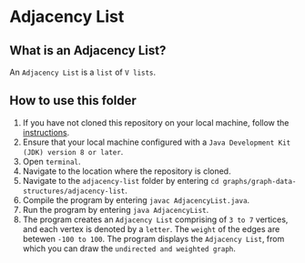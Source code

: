 # Adjacency List

## What is an Adjacency List?
An `Adjacency List` is a `list` of `V lists`.

## How to use this folder
1. If you have not cloned this repository on your local machine, follow the [instructions](https://github.com/shumarb/learning#how-to-use-this-repository).
2. Ensure that your local machine configured with a `Java Development Kit (JDK) version 8 or later`.
3. Open `terminal`.
4. Navigate to the location where the repository is cloned.
5. Navigate to the `adjacency-list` folder by entering `cd graphs/graph-data-structures/adjacency-list`.
6. Compile the program by entering `javac AdjacencyList.java`.
7. Run the program by entering `java AdjacencyList`.
8. The program creates an `Adjacency List` comprising of `3 to 7` vertices, and each vertex is denoted by a `letter`. The `weight` of the edges are betewen `-100 to 100`. The program displays the `Adjacency List`, from which you can draw the `undirected and weighted graph`.

